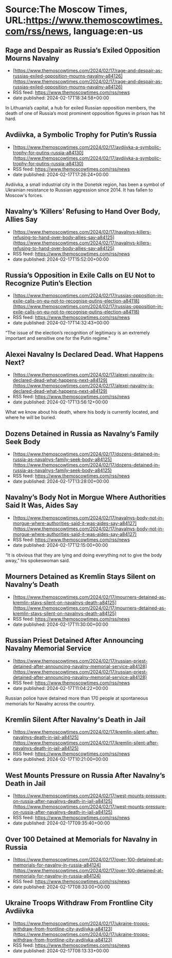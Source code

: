 # Source:The Moscow Times, URL:https://www.themoscowtimes.com/rss/news, language:en-us

## Rage and Despair as Russia’s Exiled Opposition Mourns Navalny
 - [https://www.themoscowtimes.com/2024/02/17/rage-and-despair-as-russias-exiled-opposition-mourns-navalny-a84126](https://www.themoscowtimes.com/2024/02/17/rage-and-despair-as-russias-exiled-opposition-mourns-navalny-a84126)
 - RSS feed: https://www.themoscowtimes.com/rss/news
 - date published: 2024-02-17T18:34:58+00:00

In Lithuania’s capital, a hub for exiled Russian opposition members, the death of one of Russia’s most prominent opposition figures in prison has hit hard.

## Avdiivka, a Symbolic Trophy for Putin’s Russia
 - [https://www.themoscowtimes.com/2024/02/17/avdiivka-a-symbolic-trophy-for-putins-russia-a84130](https://www.themoscowtimes.com/2024/02/17/avdiivka-a-symbolic-trophy-for-putins-russia-a84130)
 - RSS feed: https://www.themoscowtimes.com/rss/news
 - date published: 2024-02-17T17:26:24+00:00

Avdiivka, a small industrial city in the Donetsk region, has been a symbol of Ukrainian resistance to Russian aggression since 2014. It has fallen to Moscow's forces.

## Navalny’s ‘Killers’ Refusing to Hand Over Body, Allies Say
 - [https://www.themoscowtimes.com/2024/02/17/navalnys-killers-refusing-to-hand-over-body-allies-say-a84125](https://www.themoscowtimes.com/2024/02/17/navalnys-killers-refusing-to-hand-over-body-allies-say-a84125)
 - RSS feed: https://www.themoscowtimes.com/rss/news
 - date published: 2024-02-17T15:52:00+00:00



## Russia’s Opposition in Exile Calls on EU Not to Recognize Putin’s Election
 - [https://www.themoscowtimes.com/2024/02/17/russias-opposition-in-exile-calls-on-eu-not-to-recognise-putins-election-a84118](https://www.themoscowtimes.com/2024/02/17/russias-opposition-in-exile-calls-on-eu-not-to-recognise-putins-election-a84118)
 - RSS feed: https://www.themoscowtimes.com/rss/news
 - date published: 2024-02-17T14:32:43+00:00

“The issue of the election’s recognition of legitimacy is an extremely important and sensitive one for the Putin regime.”

## Alexei Navalny Is Declared Dead. What Happens Next?
 - [https://www.themoscowtimes.com/2024/02/17/alexei-navalny-is-declared-dead-what-happens-next-a84129](https://www.themoscowtimes.com/2024/02/17/alexei-navalny-is-declared-dead-what-happens-next-a84129)
 - RSS feed: https://www.themoscowtimes.com/rss/news
 - date published: 2024-02-17T13:56:12+00:00

What we know about his death, where his body is currently located, and where he will be buried.

## Dozens Detained in Russia as Navalny’s Family Seek Body
 - [https://www.themoscowtimes.com/2024/02/17/dozens-detained-in-russia-as-navalnys-family-seek-body-a84125](https://www.themoscowtimes.com/2024/02/17/dozens-detained-in-russia-as-navalnys-family-seek-body-a84125)
 - RSS feed: https://www.themoscowtimes.com/rss/news
 - date published: 2024-02-17T13:28:00+00:00



## Navalny’s Body Not in Morgue Where Authorities Said It Was, Aides Say
 - [https://www.themoscowtimes.com/2024/02/17/navalnys-body-not-in-morgue-where-authorities-said-it-was-aides-say-a84127](https://www.themoscowtimes.com/2024/02/17/navalnys-body-not-in-morgue-where-authorities-said-it-was-aides-say-a84127)
 - RSS feed: https://www.themoscowtimes.com/rss/news
 - date published: 2024-02-17T12:15:00+00:00

“It is obvious that they are lying and doing everything not to give the body away,” his spokeswoman said.

## Mourners Detained as Kremlin Stays Silent on Navalny’s Death
 - [https://www.themoscowtimes.com/2024/02/17/mourners-detained-as-kremlin-stays-silent-on-navalnys-death-a84125](https://www.themoscowtimes.com/2024/02/17/mourners-detained-as-kremlin-stays-silent-on-navalnys-death-a84125)
 - RSS feed: https://www.themoscowtimes.com/rss/news
 - date published: 2024-02-17T11:30:00+00:00



## Russian Priest Detained After Announcing Navalny Memorial Service
 - [https://www.themoscowtimes.com/2024/02/17/russian-priest-detained-after-announcing-navalny-memorial-service-a84128](https://www.themoscowtimes.com/2024/02/17/russian-priest-detained-after-announcing-navalny-memorial-service-a84128)
 - RSS feed: https://www.themoscowtimes.com/rss/news
 - date published: 2024-02-17T11:04:22+00:00

Russian police have detained more than 170 people at spontaneous memorials for Navalny across the country.

## Kremlin Silent After Navalny's Death in Jail
 - [https://www.themoscowtimes.com/2024/02/17/kremlin-silent-after-navalnys-death-in-jail-a84125](https://www.themoscowtimes.com/2024/02/17/kremlin-silent-after-navalnys-death-in-jail-a84125)
 - RSS feed: https://www.themoscowtimes.com/rss/news
 - date published: 2024-02-17T10:21:00+00:00



## West Mounts Pressure on Russia After Navalny’s Death in Jail
 - [https://www.themoscowtimes.com/2024/02/17/west-mounts-pressure-on-russia-after-navalnys-death-in-jail-a84125](https://www.themoscowtimes.com/2024/02/17/west-mounts-pressure-on-russia-after-navalnys-death-in-jail-a84125)
 - RSS feed: https://www.themoscowtimes.com/rss/news
 - date published: 2024-02-17T09:35:40+00:00



## Over 100 Detained at Memorials for Navalny in Russia
 - [https://www.themoscowtimes.com/2024/02/17/over-100-detained-at-memorials-for-navalny-in-russia-a84124](https://www.themoscowtimes.com/2024/02/17/over-100-detained-at-memorials-for-navalny-in-russia-a84124)
 - RSS feed: https://www.themoscowtimes.com/rss/news
 - date published: 2024-02-17T08:33:00+00:00



## Ukraine Troops Withdraw From Frontline City Avdiivka
 - [https://www.themoscowtimes.com/2024/02/17/ukraine-troops-withdraw-from-frontline-city-avdiivka-a84123](https://www.themoscowtimes.com/2024/02/17/ukraine-troops-withdraw-from-frontline-city-avdiivka-a84123)
 - RSS feed: https://www.themoscowtimes.com/rss/news
 - date published: 2024-02-17T08:13:33+00:00



